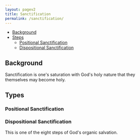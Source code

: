 ```yaml
---
layout: pagev2
title: Sanctification
permalink: /sanctification/
---
```

- [Background](#background)
- [Steps](#steps)
  - [Positional Sanctification](#positional-sanctification)
  - [Dispositional Sanctification](#dispositional-sanctification)

## Background

Sanctification is one's saturation with God's holy nature that they themselves may become holy.

## Types

### Positional Sanctification

### Dispositional Sanctification

This is one of the eight steps of God's organic salvation. 

